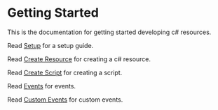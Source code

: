 # Getting Started

This is the documentation for getting started developing c# resources.

Read [Setup](https://fabianterhorst.github.io/coreclr-module/articles/setup.html) for a setup guide.

Read [Create Resource](https://fabianterhorst.github.io/coreclr-module/articles/create-resource.html) for creating a c# resource.

Read [Create Script](https://fabianterhorst.github.io/coreclr-module/articles/create-script.html) for creating a script.

Read [Events](https://fabianterhorst.github.io/coreclr-module/articles/events.html) for events.

Read [Custom Events](https://fabianterhorst.github.io/coreclr-module/articles/custom-events.html) for custom events.
